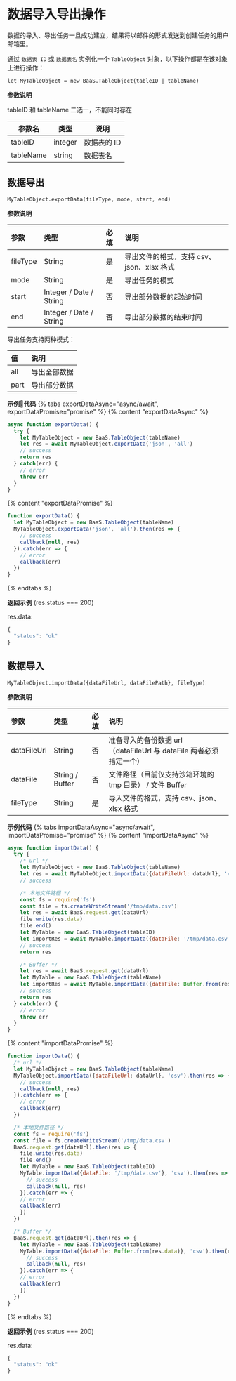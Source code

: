 # 数据导入导出操作

数据的导入、导出任务一旦成功建立，结果将以邮件的形式发送到创建任务的用户邮箱里。

通过 `数据表 ID` 或 `数据表名` 实例化一个 `TableObject` 对象，以下操作都是在该对象上进行操作：

`let MyTableObject = new BaaS.TableObject(tableID | tableName)`

**参数说明**

tableID 和 tableName 二选一，不能同时存在

| 参数名    | 类型    | 说明                                 |
|-----------|---------|--------------------------------------|
| tableID   | integer | 数据表的 ID                          |
| tableName | string  | 数据表名                             |

## 数据导出

`MyTableObject.exportData(fileType, mode, start, end)`

**参数说明**

| 参数      | 类型   | 必填 | 说明 |
| :-----   | :-----  | :-- | :---|
| fileType | String  |  是 | 导出文件的格式，支持 csv、json、xlsx 格式 |
| mode     | String  |  是  | 导出任务的模式|
| start    | Integer / Date / String |  否  | 导出部分数据的起始时间 |
| end      | Integer / Date / String |  否  | 导出部分数据的结束时间 |

导出任务支持两种模式：

|    值   |    说明      |
| :-----  | :---------  |
| all     |  导出全部数据 |
| part    |  导出部分数据 |

**示例代码**
{% tabs exportDataAsync="async/await", exportDataPromise="promise" %}
{% content "exportDataAsync" %}
```js
async function exportData() {
  try {
    let MyTableObject = new BaaS.TableObject(tableName)
    let res = await MyTableObject.exportData('json', 'all')
    // success
    return res
  } catch(err) {
    // error
    throw err
  }
}
```

{% content "exportDataPromise" %}
```js
function exportData() {
  let MyTableObject = new BaaS.TableObject(tableName)
  MyTableObject.exportData('json', 'all').then(res => {
    // success
    callback(null, res)
  }).catch(err => {
    // error
    callback(err)
  })
}
```
{% endtabs %}

**返回示例** (res.status === 200)

res.data:
```js
{
  "status": "ok"
}
```


## 数据导入

`MyTableObject.importData({dataFileUrl, dataFilePath}, fileType)`

**参数说明**

| 参数         | 类型     | 必填 | 说明 |
| :-----      | :-----  | :-- | :---|
| dataFileUrl | String  |  否  | 准备导入的备份数据 url （dataFileUrl 与 dataFile 两者必须指定一个） |
| dataFile    | String / Buffer |  否  | 文件路径（目前仅支持沙箱环境的 tmp 目录） / 文件 Buffer |
| fileType    | String  |  是 | 导入文件的格式，支持 csv、json、xlsx 格式 |

**示例代码**
{% tabs importDataAsync="async/await", importDataPromise="promise" %}
{% content "importDataAsync" %}
```js
async function importData() {
  try {
    /* url */
    let MyTableObject = new BaaS.TableObject(tableName)
    let res = await MyTableObject.importData({dataFileUrl: dataUrl}, 'csv')
    // success

    /* 本地文件路径 */
    const fs = require('fs')
    const file = fs.createWriteStream('/tmp/data.csv')
    let res = await BaaS.request.get(dataUrl)
    file.write(res.data)
    file.end()
    let MyTable = new BaaS.TableObject(tableID)
    let importRes = await MyTable.importData({dataFile: '/tmp/data.csv'}, 'csv')
    // success
    return res

    /* Buffer */
    let res = await BaaS.request.get(dataUrl)
    let MyTable = new BaaS.TableObject(tableName)
    let importRes = await MyTable.importData({dataFile: Buffer.from(res.data)}, 'csv')
    // success
    return res
  } catch(err) {
    // error
    throw err
  }
}
```

{% content "importDataPromise" %}
```js
function importData() {
  /* url */
  let MyTableObject = new BaaS.TableObject(tableName)
  MyTableObject.importData({dataFileUrl: dataUrl}, 'csv').then(res => {
    // success
    callback(null, res)
  }).catch(err => {
    // error
    callback(err)
  })

  /* 本地文件路径 */
  const fs = require('fs')
  const file = fs.createWriteStream('/tmp/data.csv')
  BaaS.request.get(dataUrl).then(res => {
    file.write(res.data)
    file.end()
    let MyTable = new BaaS.TableObject(tableID)
    MyTable.importData({dataFile: '/tmp/data.csv'}, 'csv').then(res => {
      // success
      callback(null, res)
    }).catch(err => {
    // error
    callback(err)
    })
  })

  /* Buffer */
  BaaS.request.get(dataUrl).then(res => {
    let MyTable = new BaaS.TableObject(tableName)
    MyTable.importData({dataFile: Buffer.from(res.data)}, 'csv').then(res => {
      // success
      callback(null, res)
    }).catch(err => {
    // error
    callback(err)
    })
  })
}
```
{% endtabs %}

**返回示例** (res.status === 200)

res.data:
```js
{
  "status": "ok"
}
```

